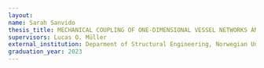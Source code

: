 ```yaml
---
layout:
name: Sarah Sanvido
thesis_title: MECHANICAL COUPLING OF ONE-DIMENSIONAL VESSEL NETWORKS AND ELASTIC THREE DIMENSIONAL TISSUES     
supervisors: Lucas O. Müller
external_institution: Deparment of Structural Engineering, Norwegian University of Science and Technology, Trondheim (Norway)
graduation_year: 2023
---
```



